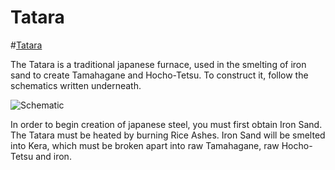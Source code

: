 # Tatara

#[Tatara](block:betterwithaddons:tatara@0)

The Tatara is a traditional japanese furnace, used in the smelting of iron sand to create Tamahagane and Hocho-Tetsu.
To construct it, follow the schematics written underneath.

![Schematic](betterwithaddons:docs/imgs/tatara.png)

In order to begin creation of japanese steel, you must first obtain Iron Sand. The Tatara must be heated by burning Rice Ashes.
Iron Sand will be smelted into Kera, which must be broken apart into raw Tamahagane, raw Hocho-Tetsu and iron.